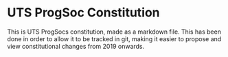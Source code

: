 # UTS ProgSoc Constitution

This is UTS ProgSocs constitution, made as a markdown file. This has been done in order to allow it to be tracked in git, making it easier to propose and view constitutional changes from 2019 onwards.

